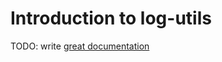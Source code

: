 # Introduction to log-utils

TODO: write [great documentation](http://jacobian.org/writing/great-documentation/what-to-write/)
